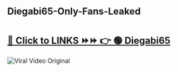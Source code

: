 
 ## Diegabi65-Only-Fans-Leaked

# <h2><a href="https://clipsfans.com/Diegabi65&ref=git">🔗 Click to LINKS ⏩⏩ 👉 🟢 Diegabi65 </a></h2>

<a href="https://clipsfans.com/Diegabi65&ref=git" rel="nofollow" data-target="animated-image.originalLink"><img src="https://i.ibb.co.com/xMMVF88/686577567.gif" alt="Viral Video Original" style="max-width: 100%; display: inline-block;" data-target="animated-image.originalImage"></a>
